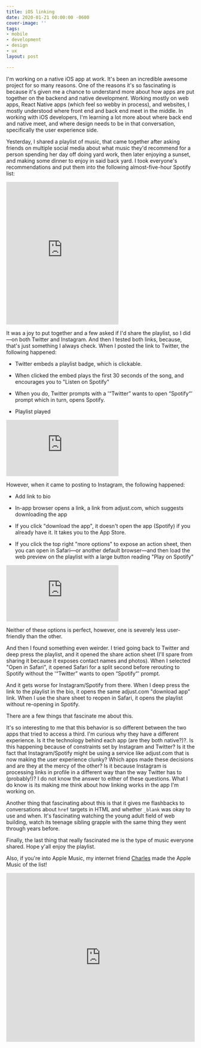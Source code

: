 ```yaml
---
title: iOS linking
date: 2020-01-21 00:00:00 -0600
cover-image: ''
tags:
- mobile
- development
- design
- ux
layout: post

---
```

I'm working on a native iOS app at work. It's been an incredible awesome project for so many reasons. One of the reasons it's so fascinating is because it's given me a chance to understand more about how apps are put together on the backend and native development. Working mostly on web apps, React Native apps (which feel so webby in process), and websites, I mostly understood where front end and back end meet in the middle. In working with iOS developers, I'm learning a lot more about where back end and native meet, and where design needs to be in that conversation, specifically the user experience side.

Yesterday, I shared a playlist of music, that came together after asking friends on multiple social media about what music they'd recommend for a person spending her day off doing yard work, then later enjoying a sunset, and making some dinner to enjoy in said back yard. I took everyone's recommendations and put them into the following almost-five-hour Spotify list:

<iframe src="https://open.spotify.com/embed/playlist/3Tcwnx3ikFvyyRuM39etLd" width="300" height="380" frameborder="0" allowtransparency="true" allow="encrypted-media"></iframe>

It was a joy to put together and a few asked if I'd share the playlist, so I did—on both Twitter and Instagram. And then I tested both links, because, that's just something I always check. When I posted the link to Twitter, the following happened:

- Twitter embeds a playlist badge, which is clickable.

- When clicked the embed plays the first 30 seconds of the song, and encourages you to "Listen on Spotify"

- When you do, Twitter prompts with a  '“Twitter” wants to open “Spotify“' prompt which in turn, opens Spotify.

- Playlist played

<div class="limit">
<div class='embed-container'><iframe src="https://youtube.com/embed/X6V1QP4n43w" frameborder='0' allowfullscreen></iframe></div>
</div>

However, when it came to posting to Instagram, the following happened:

- Add link to bio

- In-app browser opens a link, a link from adjust.com, which suggests downloading the app

- If you click "download the app", it doesn't open the app (Spotify) if you already have it. It takes you to the App Store.

- If you click the top right "more options" to expose an action sheet, then you can open in Safari—or another default browser—and then load the web preview on the playlist with a large button reading "Play on Spotify"

<div class="limit">
<div class='embed-container'><iframe src="https://youtube.com/embed/Ge0RQYqfUjc" frameborder='0' allowfullscreen></iframe></div>
</div>

Neither of these options is perfect, however, one is severely less user-friendly than the other.

And then I found something even weirder. I tried going back to Twitter and deep press the playlist, and it opened the share action sheet (I'll spare from sharing it because it exposes contact names and photos). When I selected "Open in Safari", it opened Safari for a split second before rerouting to Spotify without the '“Twitter” wants to open “Spotify“' prompt.

And it gets worse for Instagram/Spotify from there. When I deep press the link to the playlist in the bio, it opens the same adjust.com "download app" link. When I use the share sheet to reopen in Safari, it opens the playlist without re-opening in Spotify.

There are a few things that fascinate me about this.

It's so interesting to me that this behavior is so different between the two apps that tried to access a third. I'm curious why they have a different experience. Is it the technology behind each app (are they both native?)?. Is this happening because of constraints set by Instagram and Twitter? Is it the fact that Instagram/Spotify might be using a service like adjust.com that is now making the user experience clunky? Which apps made these decisions and are they at the mercy of the other? Is it because Instagram is processing links in profile in a different way than the way Twitter has to (probably!)? I do not know the answer to either of these questions. What I do know is its making me think about how linking works in the app I'm working on.

Another thing that fascinating about this is that it gives me flashbacks to conversations about `href` targets in HTML and whether `_blank` was okay to use and when. It's fascinating watching the young adult field of web building, watch its teenage sibling grapple with the same thing they went through years before.

Finally, the last thing that really fascinated me is the type of music everyone shared. Hope y'all enjoy the playlist.


Also, if you're into Apple Music, my internet friend [Charles](https://twitter.com/charlesv/status/1219534732066770944?s=20) made the Apple Music of the list!

<iframe allow="autoplay *; encrypted-media *;" frameborder="0" height="450" style="width:100%;max-width:660px;overflow:hidden;background:transparent;" sandbox="allow-forms allow-popups allow-same-origin allow-scripts allow-storage-access-by-user-activation allow-top-navigation-by-user-activation" src="https://embed.music.apple.com/us/playlist/patio-e-pepe/pl.u-qpaRaFogEP4"></iframe>
